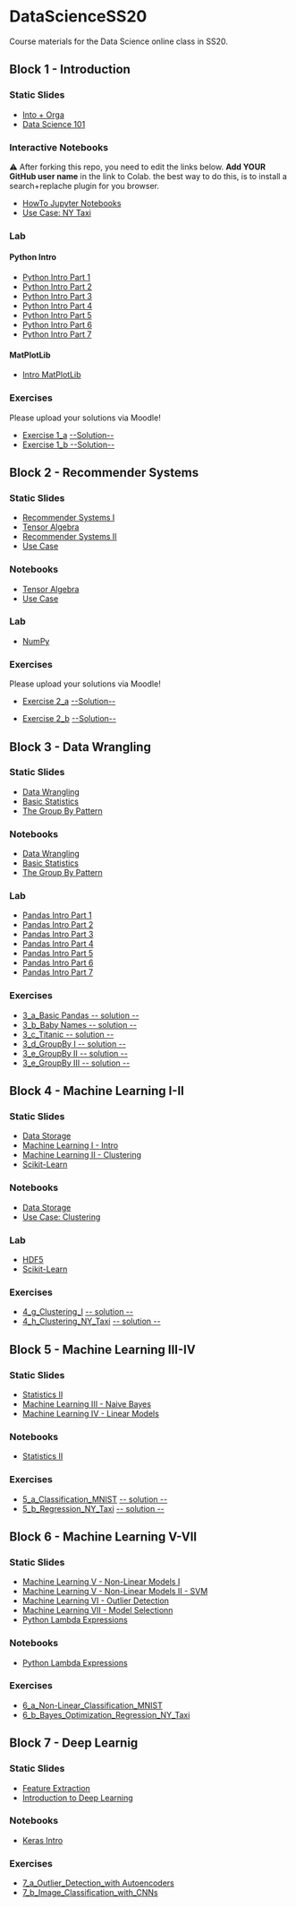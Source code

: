 # DataScienceSS20
Course materials for the Data Science online class in SS20.

## Block 1 - Introduction
### Static Slides
* [Into + Orga](Slides/01_a_Intro_and_Orga.pdf)
* [Data Science 101](Slides/01_b_Data_Science_101.pdf)

### Interactive Notebooks
:warning: After forking this repo, you need to edit the links below. **Add YOUR GitHub user name** in the link to Colab. the  best way to do this, is to install a search+replache plugin for you browser.

* [HowTo Jupyter Notebooks](https://colab.research.google.com/github/AlexSperka/DataScienceSS20/blob/master/Notebooks/01_a_Jupyter-Intro.ipynb)
* [Use Case: NY Taxi](https://colab.research.google.com/github/AlexSperka/DataScienceSS20/blob/master/Notebooks/01_b_UseCase_NY_Taxi.ipynb)

### Lab
#### Python Intro
* [Python Intro Part 1](https://colab.research.google.com/github/AlexSperka/DataScienceSS20/blob/master/Notebooks/01_c_Python-Intro/01_variables.ipynb)
* [Python Intro Part 2](https://colab.research.google.com/github/AlexSperka/DataScienceSS20/blob/master/Notebooks/01_c_Python-Intro/02_strings.ipynb)
* [Python Intro Part 3](https://colab.research.google.com/github/AlexSperka/DataScienceSS20/blob/master/Notebooks/01_c_Python-Intro/03_data_structures.ipynb)
* [Python Intro Part 4](https://colab.research.google.com/github/AlexSperka/DataScienceSS20/blob/master/Notebooks/01_c_Python-Intro/04_control_flow.ipynb)
* [Python Intro Part 5](https://colab.research.google.com/github/AlexSperka/DataScienceSS20/blob/master/Notebooks/01_c_Python-Intro/05_functions.ipynb)
* [Python Intro Part 6](https://colab.research.google.com/github/AlexSperka/DataScienceSS20/blob/master/Notebooks/01_c_Python-Intro/06_classes.ipynb)
* [Python Intro Part 7](https://colab.research.google.com/github/AlexSperka/DataScienceSS20/blob/master/Notebooks/01_c_Python-Intro/07_modules.ipynb)
#### MatPlotLib
* [Intro MatPlotLib](https://colab.research.google.com/github/AlexSperka/DataScienceSS20/blob/master/Notebooks/01_d_MatplotLib-Intro/Matplotlib-Intro.ipynb)

### Exercises
Please upload your solutions via Moodle!
* [Exercise 1_a](https://colab.research.google.com/github/AlexSperka/DataScienceSS20/blob/master/Exercises/1_a_Python.ipynb) [--Solution--](https://colab.research.google.com/github/AlexSperka/DataScienceSS20/blob/master/Exercises/1_a_Solution.ipynb)
* [Exercise 1_b](https://colab.research.google.com/github/AlexSperka/DataScienceSS20/blob/master/Exercises/1_b_MatplotLib.ipynb)[ --Solution--](https://colab.research.google.com/github/AlexSperka/DataScienceSS20/blob/master/Exercises/1_b-Solution.ipynb)

## Block 2 - Recommender Systems

### Static Slides
* [Recommender Systems I](Slides/02_a_Recommender_Systems_I.pdf)
* [Tensor Algebra](Slides/02_b_Tensor_Algebra.pdf )
* [Recommender Systems II](Slides/02_c_Recommender_Systems_II.pdf)
* [Use Case](Slides/02_d_Use_Case_Recommender_System.pdf)

### Notebooks
* [Tensor Algebra](https://colab.research.google.com/github/AlexSperka/DataScienceSS20/blob/master/Notebooks/02_b_Tensor_Algebra.ipynb)
* [Use Case](https://colab.research.google.com/github/AlexSperka/DataScienceSS20/blob/master/Notebooks/02_c_UseCase_RecommendationSystems.ipynb)

### Lab
* [NumPy](https://colab.research.google.com/github/AlexSperka/DataScienceSS20/blob/master/Notebooks/02_d_Numpy.ipynb)


### Exercises
Please upload your solutions via Moodle!
* [Exercise 2_a](https://colab.research.google.com/github/AlexSperka/DataScienceSS20/blob/master/Exercises/2_a_Numpy.ipynb) [--Solution--](https://colab.research.google.com/github/AlexSperka/DataScienceSS20/blob/master/Exercises/2_a_Solution.ipynb)

* [Exercise 2_b](https://colab.research.google.com/github/AlexSperka/DataScienceSS20/blob/master/Exercises/2_b_Recommender_SVD.ipynb) [--Solution--](https://colab.research.google.com/github/AlexSperka/DataScienceSS20/blob/master/Exercises/2_b-Solution.ipynb)


## Block 3 - Data Wrangling

### Static Slides
* [Data Wrangling](Slides/03_a_Data_Wrangling.pdf)
* [Basic Statistics](Slides/03_b_Basic_Statistics.pdf)
* [The Group By Pattern](Slides/03_c_Group_By.pdf)


### Notebooks
* [Data Wrangling](https://colab.research.google.com/github/AlexSperka/DataScienceSS20/blob/master/Notebooks/3_a_Data_Wrangling.ipynb)
* [Basic Statistics](https://colab.research.google.com/github/AlexSperka/DataScienceSS20/blob/master/Notebooks/3_b_Basic_Statistics.ipynb)
* [The Group By Pattern](https://colab.research.google.com/github/AlexSperka/DataScienceSS20/blob/master/Notebooks/3_c_GroupBy.ipynb)

### Lab
* [Pandas Intro Part 1](https://colab.research.google.com/github/AlexSperka/DataScienceSS20/blob/master/Notebooks/03_c_Pandas-Intro/pandas_01.ipynb)
* [Pandas Intro Part 2](https://colab.research.google.com/github/AlexSperka/DataScienceSS20/blob/master/Notebooks/03_c_Pandas-Intro/pandas_02.ipynb)
* [Pandas Intro Part 3](https://colab.research.google.com/github/AlexSperka/DataScienceSS20/blob/master/Notebooks/03_c_Pandas-Intro/pandas_03.ipynb)
* [Pandas Intro Part 4](https://colab.research.google.com/github/AlexSperka/DataScienceSS20/blob/master/Notebooks/03_c_Pandas-Intro/pandas_04.ipynb)
* [Pandas Intro Part 5](https://colab.research.google.com/github/AlexSperka/DataScienceSS20/blob/master/Notebooks/03_c_Pandas-Intro/pandas_05.ipynb)
* [Pandas Intro Part 6](https://colab.research.google.com/github/AlexSperka/DataScienceSS20/blob/master/Notebooks/03_c_Pandas-Intro/pandas_06.ipynb)
* [Pandas Intro Part 7](https://colab.research.google.com/github/AlexSperka/DataScienceSS20/blob/master/Notebooks/03_c_Pandas-Intro/pandas_07.ipynb)

### Exercises
* [3_a_Basic Pandas](https://colab.research.google.com/github/AlexSperka/DataScienceSS20/blob/master/Exercises/3_a_Basic_Pandas.ipynb)[ -- solution --](https://colab.research.google.com/github/AlexSperka/DataScienceSS20/blob/master/Exercises/3_a_solution.ipynb)
* [3_b_Baby Names](https://colab.research.google.com/github/AlexSperka/DataScienceSS20/blob/master/Exercises/3_b_Baby_Names.ipynb)[ -- solution --](https://colab.research.google.com/github/AlexSperka/DataScienceSS20/blob/master/Exercises/3_b_solution.ipynb)
* [3_c_Titanic](https://colab.research.google.com/github/AlexSperka/DataScienceSS20/blob/master/Exercises/3_c_Titanic.ipynb )[ -- solution --](https://colab.research.google.com/github/AlexSperka/DataScienceSS20/blob/master/Exercises/3_c_solution.ipynb)
* [3_d_GroupBy I](https://colab.research.google.com/github/AlexSperka/DataScienceSS20/blob/master/Exercises/3_d_GroupBy_I.ipynb)[ -- solution -- ](https://colab.research.google.com/github/AlexSperka/DataScienceSS20/blob/master/Exercises/3_d_solution.ipynb)
* [3_e_GroupBy II](https://colab.research.google.com/github/AlexSperka/DataScienceSS20/blob/master/Exercises/3_e_GroupBy_II.ipynb)[ -- solution --](https://colab.research.google.com/github/AlexSperka/DataScienceSS20/blob/master/Exercises/3_e_solution.ipynb)
* [3_e_GroupBy III](https://colab.research.google.com/github/AlexSperka/DataScienceSS20/blob/master/Exercises/3_f_GroupBy_II.ipynb)[ -- solution --](https://colab.research.google.com/github/AlexSperka/DataScienceSS20/blob/master/Exercises/3_f_solution.ipynb)

## Block 4 - Machine Learning I-II

### Static Slides
* [Data Storage](Slides/04_a_Data_Storage.pdf)
* [Machine Learning I - Intro](Slides/04-b_Machine_Learning_I.pdf)
* [Machine Learning II - Clustering](Slides/04_c_Machine_Learning_II.pdf)
* [Scikit-Learn](Slides/04_f_Lab_Scikit-Learn.pdf)


### Notebooks
* [Data Storage](https://colab.research.google.com/github/AlexSperka/DataScienceSS20/blob/master/Notebooks/04_a_Data_Storage.ipynb)
* [Use Case: Clustering](https://colab.research.google.com/github/AlexSperka/DataScienceSS20/blob/master/Notebooks/04_d_UseCase_NY_Taxy_II.ipynb)

### Lab
* [HDF5](https://colab.research.google.com/github/AlexSperka/DataScienceSS20/blob/master/Notebooks/04_e_Lab_HDF5.ipynb)
* [Scikit-Learn](https://colab.research.google.com/github/AlexSperka/DataScienceSS20/blob/master/Notebooks/04_f_Lab_Scikit_Learn.ipynb)


### Exercises
* [4_g_Clustering_I](https://colab.research.google.com/github/AlexSperka/DataScienceSS20/blob/master/Exercises/4_g_Clustering_I.ipynb) [ -- solution --](https://colab.research.google.com/github/AlexSperka/DataScienceSS20/blob/master/Exercises/4_g_Clustering_I_solution.ipynb)
* [4_h_Clustering_NY_Taxi](https://colab.research.google.com/github/AlexSperka/DataScienceSS20/blob/master/Exercises/4_h_Clustering_II_NY_Taxy_II.ipynb) [ -- solution --](https://colab.research.google.com/github/AlexSperka/DataScienceSS20/blob/master/Exercises/4_h_Clustering_II_NY_Taxy_II_solution.ipynb)


## Block 5 - Machine Learning III-IV

### Static Slides
* [Statistics II](Slides/05_a_Statistics_II.pdf)
* [Machine Learning III - Naive Bayes](Slides/05_b_Machine_Learning_III_bayes.pdf)
* [Machine Learning IV - Linear Models](Slides/05_c_Machine_Learning_IV_linear.pdf)


### Notebooks
* [Statistics II](https://colab.research.google.com/github/AlexSperka/DataScienceSS20/blob/master/Notebooks/05_a_Statistics_Part_II.ipynb)

### Exercises
* [5_a_Classification_MNIST](https://colab.research.google.com/github/AlexSperka/DataScienceSS20/blob/master/Exercises/5_a_Classification.ipynb)  [ -- solution --](https://colab.research.google.com/github/AlexSperka/DataScienceSS20/blob/master/Exercises/5_a_Classification_solution.ipynb)
* [5_b_Regression_NY_Taxi](https://colab.research.google.com/github/AlexSperka/DataScienceSS20/blob/master/Exercises/5_b_Regression_NY_Taxy.ipynb)  [ -- solution --](https://colab.research.google.com/github/AlexSperka/DataScienceSS20/blob/master/Exercises/5_b_Regression_NY_Taxi_solution.ipynb)


## Block 6 - Machine Learning V-VII

### Static Slides
* [Machine Learning V - Non-Linear Models I](Slides/06_a_Machine_Learning_V_nonlinear_models_part_I.pdf)
* [Machine Learning V - Non-Linear Models II - SVM](Slides/06_b_Machine_Learning_V_nonlinear_models_part_II.pdf)
* [Machine Learning VI - Outlier Detection](Slides/06_c_Machine_Learning_VI_outlier_detection.pdf)
* [Machine Learning VII - Model Selectionn](Slides/06_d_Machine_Learning_VII_Model_Selection.pdf)
* [Python Lambda Expressions](Slides/06_e_Python_lambda.pdf)

### Notebooks
* [Python Lambda Expressions](https://colab.research.google.com/github/AlexSperka/DataScienceSS20/blob/master/Notebooks/06_Lambda_Operators.ipynb)

### Exercises
* [6_a_Non-Linear_Classification_MNIST](https://colab.research.google.com/github/AlesSperka/DataScienceSS20/blob/master/Exercises/6_a_Non-Linear_Classification.ipynb)
* [6_b_Bayes_Optimization_Regression_NY_Taxi](https://colab.research.google.com/github/AlesSperka/DataScienceSS20/blob/master/Exercises/6_b_AutoSkLearn_Regression_NY_Taxy.ipynb)

## Block 7 - Deep Learnig

### Static Slides
* [Feature Extraction ](Slides/07_a_Machine_Learning_VII_Feature_Extraction.pdf)
* [Introduction to Deep Learning](Slides/07_b_Deep_Learning_Introduction.pdf)

### Notebooks
* [Keras Intro](https://colab.research.google.com/github/YOUR_USER_NAME_HERE/DataScienceSS20/blob/master/Notebooks/07_c_keras_intro.ipynb)

### Exercises
* [7_a_Outlier_Detection_with Autoencoders](https://colab.research.google.com/github/YOUR_USER_NAME_HERE/DataScienceSS20/blob/master/Exercises/7_a_Autoencoder.ipynb)
* [7_b_Image_Classification_with_CNNs](https://colab.research.google.com/github/YOUR_USER_NAME_HERE/DataScienceSS20/blob/master/Exercises/7_b_CNNs.ipynb)


